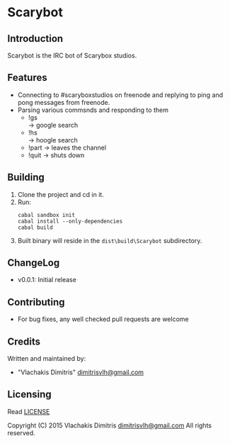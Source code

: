 Scarybot
===

Introduction
------------
Scarybot is the IRC bot of Scarybox studios.

Features
--------
* Connecting to #scaryboxstudios on freenode and replying to ping and pong messages from freenode.
* Parsing various commsnds and responding to them
  * !gs <search string> -> google search
  * !hs <search string> -> hoogle search
  * !part -> leaves the channel
  * !quit -> shuts down

Building
--------
 1. Clone the project and cd in it.
 2. Run:
    ```
    cabal sandbox init
    cabal install --only-dependencies
    cabal build
    ```
 3. Built binary will reside in the `dist\build\Scarybot` subdirectory.

ChangeLog
---------
 * v0.0.1: Initial release

Contributing
------------
 * For bug fixes, any well checked pull requests are welcome

Credits
-------
Written and maintained by:
* "Vlachakis Dimitris" <dimitrisvlh@gmail.com>

Licensing
---------
Read [LICENSE](LICENSE.md)

Copyright (C) 2015 Vlachakis Dimitris <dimitrisvlh@gmail.com>
All rights reserved.
